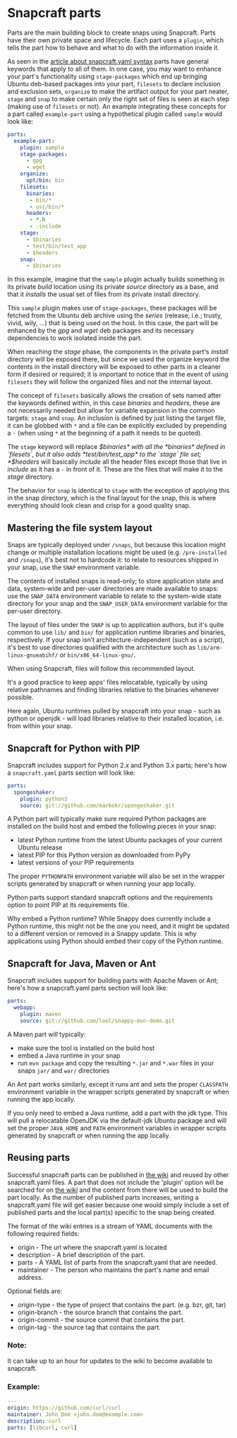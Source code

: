 # Snapcraft parts

Parts are the main building block to create snaps using Snapcraft. Parts have
their own private space and lifecycle. Each part uses a `plugin`, which tells
the part how to behave and what to do with the information inside it.

As seen in the [article about snapcraft.yaml syntax](snapcraft-syntax.md)
parts have general keywords that apply to all of them. In one case, you may
want to enhance your part's functionality using `stage-packages` which end up
bringing Ubuntu deb-based packages into your part, `filesets` to declare
inclusion and exclusion sets, `organize` to make the artifact output for your
part neater, `stage` and `snap` to make certain only the right set of files is
seen at each step (making use of `filesets` or not). An example integrating
these concepts for a part called `example-part` using a hypothetical plugin
called `sample` would look like:

```yaml
parts:
  example-part:
    plugin: sample
    stage-packages:
      - gpg
      - wget
    organize:
      opt/bin: bin
    filesets:
      binaries:
       - bin/*
       - usr/bin/*
      headers:
       - *.h
       - -include
    stage:
      - $binaries
      - test/bin/test_app
      - $headers
    snap:
      - $binaries
```

In this example, imagine that the `sample` plugin actually builds something in
its private *build* location using its private *source* directory as a base,
and that it *installs* the usual set of files from its private install
directory.

This `sample` plugin makes use of `stage-packages`, these packages will be
fetched from the Ubuntu deb archive using the *series* (release, i.e.; trusty,
vivid, wily, ...) that is being used on the host. In this case, the part will
be enhanced by the *gpg* and *wget* deb packages and its necessary
dependencies to work isolated inside the part.

When reaching the *stage* phase, the components in the private part's
*install* directory will be exposed there, but since we used the organize
keyword the contents in the install directory will be exposed to other parts
in a cleaner form if desired or required; it is important to notice that in
the event of using `filesets` they will follow the organized files and not
the internal layout.

The concept of `filesets` basically allows the creation of sets named after
the keywords defined within, in this case *binaries* and *headers*, these are
not necessarily needed but allow for variable expansion in the common
targets: `stage` and `snap`. An inclusion is defined by just listing the
target file, it can be globbed with `*` and a file can be explicitly
excluded by prepending a `-` (when using `*` at the beginning of a path it
needs to be quoted).

The `stage` keyword will replace *$binaries* with all the *binaries* defined
in `filesets`, but it also adds *test/bin/test_app* to the `stage` file set;
*$headers* will basically *include* all the header files except those that
live in *include* as it has a `-` in front of it. These are the files that
will make it to the *stage* directory.

The behavior for `snap` is identical to `stage` with the exception of applying
this in the snap directory, which is the final layout for the snap, this is
where everything should look clean and crisp for a good quality snap.


## Mastering the file system layout

Snaps are typically deployed under `/snaps`, but because this location might
change or multiple installation locations might be used (e.g.
`/pre-installed` and `/snaps`), it's best not to hardcode it: to relate to
resources shipped in your snap, use the `SNAP` environment variable.

The contents of installed snaps is read-only; to store application state and
data, system-wide and per-user directories are made available to snaps: use
the `SNAP_DATA` environment variable to relate to the system-wide state
directory for your snap and the `SNAP_USER_DATA` environment variable for the
per-user directory.

The layout of files under the `SNAP` is up to application authors, but it's
quite common to use `lib/` and `bin/` for application runtime libraries and
binaries, respectively. If your snap isn’t architecture-independent (such as
a script), it's best to use directories qualified with the architecture such
as `lib/arm-linux-gnueabihf/` or `bin/x86_64-linux-gnu/`.

When using Snapcraft, files will follow this recommended layout.

It's a good practice to keep apps' files relocatable, typically by using
relative pathnames and finding libraries relative to the binaries whenever
possible.

Here again, Ubuntu runtimes pulled by snapcraft into your snap - such as
python or openjdk - will load libraries relative to their installed
location, i.e. from within your snap.


## Snapcraft for Python with PIP

Snapcraft includes support for Python 2.x and Python 3.x parts; here's how a
`snapcraft.yaml` parts section will look like:

```yaml
parts:
  spongeshaker:
    plugin: python3
    source: git://github.com/markokr/spongeshaker.git
```

A Python part will typically make sure required Python packages are installed
on the build host and embed the following pieces in your snap:

 * latest Python runtime from the latest Ubuntu packages of your current
   Ubuntu release
 * latest PIP for this Python version as downloaded from PyPy
 * latest versions of your PIP requirements

The proper `PYTHONPATH` environment variable will also be set in the wrapper
scripts generated by snapcraft or when running your app locally.

Python parts support standard snapcraft options and the requirements option
to point PIP at its requirements file.

Why embed a Python runtime? While Snappy does currently include a Python
runtime, this might not be the one you need, and it might be updated to a
different version or removed in a Snappy update. This is why applications
using Python should embed their copy of the Python runtime.


## Snapcraft for Java, Maven or Ant

Snapcraft includes support for building parts with Apache Maven or Ant;
here's how a snapcraft.yaml parts section will look like:

```yaml
parts:
  webapp:
    plugin: maven
    source: git://github.com/lool/snappy-mvn-demo.git
```

A Maven part will typically:

 * make sure the tool is installed on the build host
 * embed a Java runtime in your snap
 * run `mvn package` and copy the resulting `*.jar` and `*.war` files in
   your snaps `jar/` and `war/` directories

An Ant part works similarly, except it runs ant and sets the proper
`CLASSPATH` environment variable in the wrapper scripts generated by
snapcraft or when running the app locally.

If you only need to embed a Java runtime, add a part with the jdk type. This
will pull a relocatable OpenJDK via the default-jdk Ubuntu package and will
set the proper `JAVA_HOME` and `PATH` environment variables in wrapper
scripts generated by snapcraft or when running the app locally.


## Reusing parts

Successful snapcraft parts can be published in
[the wiki][wiki] and reused by other snapcraft.yaml files.  A part that does
not include the 'plugin' option will be searched for on [the wiki][wiki] and
the content from there will be used to build the part locally.  As the number
of published parts increases, writing a snapcraft.yaml file will get easier
because one would simply include a set of published parts and the local part(s)
specific to the snap being created.

The format of the wiki entries is a stream of YAML documents with the following
required fields:

 * origin - The url where the snapcraft.yaml is located
 * description - A brief description of the part.
 * parts - A YAML list of parts from the snapcraft.yaml that are needed.
 * maintainer - The person who maintains the part's name and email address.

Optional fields are:

 * origin-type - the type of project that contains the part. (e.g. bzr, git, tar)
 * origin-branch - the source branch that contains the part.
 * origin-commit - the source commit that contains the part.
 * origin-tag - the source tag that contains the part.

### Note:

It can take up to an hour for updates to the wiki to become available to snapcraft.

### Example:

```yaml
---
origin: https://github.com/curl/curl
maintainer: John Doe <john.doe@example.com>
description: curl
parts: [libcurl, curl]
```

[wiki]: https://wiki.ubuntu.com/snapcraft/parts
